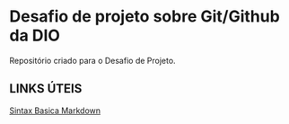 # Desafio de projeto sobre Git/Github da DIO
Repositório criado para o Desafio de Projeto.

## LINKS ÚTEIS
[Sintax Basica Markdown](https://www.markdownguide.org/basic-syntax/)
